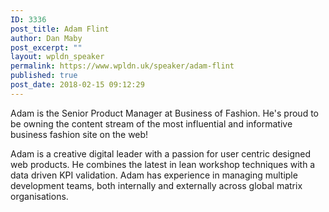 ```yaml
---
ID: 3336
post_title: Adam Flint
author: Dan Maby
post_excerpt: ""
layout: wpldn_speaker
permalink: https://www.wpldn.uk/speaker/adam-flint
published: true
post_date: 2018-02-15 09:12:29
---
```

Adam is the Senior Product Manager at Business of Fashion. He's proud to be owning the content stream of the most influential and informative business fashion site on the web!

Adam is a creative digital leader with a passion for user centric designed web products. He combines the latest in lean workshop techniques with a data driven KPI validation. Adam has experience in managing multiple development teams, both internally and externally across global matrix organisations.